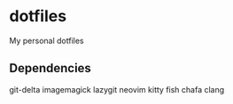 # dotfiles
My personal dotfiles

## Dependencies
git-delta imagemagick lazygit neovim kitty fish chafa clang

